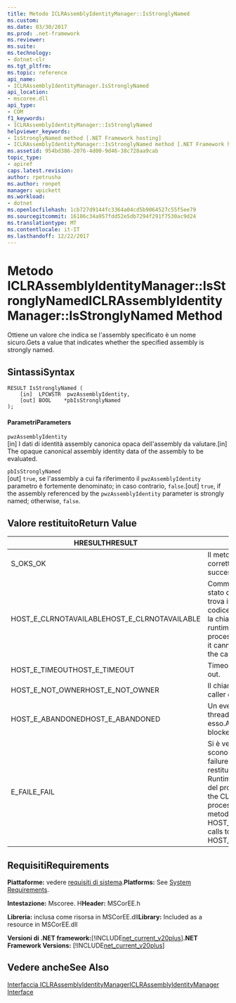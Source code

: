 ```yaml
---
title: Metodo ICLRAssemblyIdentityManager::IsStronglyNamed
ms.custom: 
ms.date: 03/30/2017
ms.prod: .net-framework
ms.reviewer: 
ms.suite: 
ms.technology:
- dotnet-clr
ms.tgt_pltfrm: 
ms.topic: reference
api_name:
- ICLRAssemblyIdentityManager.IsStronglyNamed
api_location:
- mscoree.dll
api_type:
- COM
f1_keywords:
- ICLRAssemblyIdentityManager::IsStronglyNamed
helpviewer_keywords:
- IsStronglyNamed method [.NET Framework hosting]
- ICLRAssemblyIdentityManager::IsStronglyNamed method [.NET Framework hosting]
ms.assetid: 954bd386-2076-4d00-9d46-38c728aa9cab
topic_type:
- apiref
caps.latest.revision: 
author: rpetrusha
ms.author: ronpet
manager: wpickett
ms.workload:
- dotnet
ms.openlocfilehash: 1cb727d9144fc3364a04cd5b9064527c55f5ee79
ms.sourcegitcommit: 16186c34a957fdd52e5db7294f291f7530ac9d24
ms.translationtype: MT
ms.contentlocale: it-IT
ms.lasthandoff: 12/22/2017
---
```

# <a name="iclrassemblyidentitymanagerisstronglynamed-method"></a><span data-ttu-id="b3ee7-102">Metodo ICLRAssemblyIdentityManager::IsStronglyNamed</span><span class="sxs-lookup"><span data-stu-id="b3ee7-102">ICLRAssemblyIdentityManager::IsStronglyNamed Method</span></span>
<span data-ttu-id="b3ee7-103">Ottiene un valore che indica se l'assembly specificato è un nome sicuro.</span><span class="sxs-lookup"><span data-stu-id="b3ee7-103">Gets a value that indicates whether the specified assembly is strongly named.</span></span>  
  
## <a name="syntax"></a><span data-ttu-id="b3ee7-104">Sintassi</span><span class="sxs-lookup"><span data-stu-id="b3ee7-104">Syntax</span></span>  
  
```  
RESULT IsStronglyNamed (  
    [in]  LPCWSTR  pwzAssemblyIdentity,  
    [out] BOOL    *pbIsStronglyNamed  
);  
```  
  
#### <a name="parameters"></a><span data-ttu-id="b3ee7-105">Parametri</span><span class="sxs-lookup"><span data-stu-id="b3ee7-105">Parameters</span></span>  
 `pwzAssemblyIdentity`  
 <span data-ttu-id="b3ee7-106">[in] I dati di identità assembly canonica opaca dell'assembly da valutare.</span><span class="sxs-lookup"><span data-stu-id="b3ee7-106">[in] The opaque canonical assembly identity data of the assembly to be evaluated.</span></span>  
  
 `pbIsStronglyNamed`  
 <span data-ttu-id="b3ee7-107">[out] `true`, se l'assembly a cui fa riferimento il `pwzAssemblyIdentity` parametro è fortemente denominato; in caso contrario, `false`.</span><span class="sxs-lookup"><span data-stu-id="b3ee7-107">[out] `true`, if the assembly referenced by the `pwzAssemblyIdentity` parameter is strongly named; otherwise, `false`.</span></span>  
  
## <a name="return-value"></a><span data-ttu-id="b3ee7-108">Valore restituito</span><span class="sxs-lookup"><span data-stu-id="b3ee7-108">Return Value</span></span>  
  
|<span data-ttu-id="b3ee7-109">HRESULT</span><span class="sxs-lookup"><span data-stu-id="b3ee7-109">HRESULT</span></span>|<span data-ttu-id="b3ee7-110">Descrizione</span><span class="sxs-lookup"><span data-stu-id="b3ee7-110">Description</span></span>|  
|-------------|-----------------|  
|<span data-ttu-id="b3ee7-111">S_OK</span><span class="sxs-lookup"><span data-stu-id="b3ee7-111">S_OK</span></span>|<span data-ttu-id="b3ee7-112">Il metodo è stato restituito correttamente.</span><span class="sxs-lookup"><span data-stu-id="b3ee7-112">The method returned successfully.</span></span>|  
|<span data-ttu-id="b3ee7-113">HOST_E_CLRNOTAVAILABLE</span><span class="sxs-lookup"><span data-stu-id="b3ee7-113">HOST_E_CLRNOTAVAILABLE</span></span>|<span data-ttu-id="b3ee7-114">Common language runtime (CLR) non è stato caricato in un processo oppure si trova in uno stato in cui non può eseguire codice gestito o elaborare correttamente la chiamata.</span><span class="sxs-lookup"><span data-stu-id="b3ee7-114">The common language runtime (CLR) has not been loaded into a process, or the CLR is in a state in which it cannot run managed code or process the call successfully.</span></span>|  
|<span data-ttu-id="b3ee7-115">HOST_E_TIMEOUT</span><span class="sxs-lookup"><span data-stu-id="b3ee7-115">HOST_E_TIMEOUT</span></span>|<span data-ttu-id="b3ee7-116">Timeout della chiamata.</span><span class="sxs-lookup"><span data-stu-id="b3ee7-116">The call timed out.</span></span>|  
|<span data-ttu-id="b3ee7-117">HOST_E_NOT_OWNER</span><span class="sxs-lookup"><span data-stu-id="b3ee7-117">HOST_E_NOT_OWNER</span></span>|<span data-ttu-id="b3ee7-118">Il chiamante non dispone del blocco.</span><span class="sxs-lookup"><span data-stu-id="b3ee7-118">The caller does not own the lock.</span></span>|  
|<span data-ttu-id="b3ee7-119">HOST_E_ABANDONED</span><span class="sxs-lookup"><span data-stu-id="b3ee7-119">HOST_E_ABANDONED</span></span>|<span data-ttu-id="b3ee7-120">Un evento è stato annullato mentre un thread bloccato o fiber era in attesa su di esso.</span><span class="sxs-lookup"><span data-stu-id="b3ee7-120">An event was canceled while a blocked thread or fiber was waiting on it.</span></span>|  
|<span data-ttu-id="b3ee7-121">E_FAIL</span><span class="sxs-lookup"><span data-stu-id="b3ee7-121">E_FAIL</span></span>|<span data-ttu-id="b3ee7-122">Si è verificato un errore irreversibile sconosciuto.</span><span class="sxs-lookup"><span data-stu-id="b3ee7-122">An unknown catastrophic failure occurred.</span></span> <span data-ttu-id="b3ee7-123">Se un metodo restituisce E_FAIL, Common Language Runtime non è più utilizzabile all'interno del processo.</span><span class="sxs-lookup"><span data-stu-id="b3ee7-123">If a method returns E_FAIL, the CLR is no longer usable within the process.</span></span> <span data-ttu-id="b3ee7-124">Le chiamate successive ai metodi di hosting restituiranno HOST_E_CLRNOTAVAILABLE.</span><span class="sxs-lookup"><span data-stu-id="b3ee7-124">Subsequent calls to hosting methods return HOST_E_CLRNOTAVAILABLE.</span></span>|  
  
## <a name="requirements"></a><span data-ttu-id="b3ee7-125">Requisiti</span><span class="sxs-lookup"><span data-stu-id="b3ee7-125">Requirements</span></span>  
 <span data-ttu-id="b3ee7-126">**Piattaforme:** vedere [requisiti di sistema](../../../../docs/framework/get-started/system-requirements.md).</span><span class="sxs-lookup"><span data-stu-id="b3ee7-126">**Platforms:** See [System Requirements](../../../../docs/framework/get-started/system-requirements.md).</span></span>  
  
 <span data-ttu-id="b3ee7-127">**Intestazione:** Mscoree. H</span><span class="sxs-lookup"><span data-stu-id="b3ee7-127">**Header:** MSCorEE.h</span></span>  
  
 <span data-ttu-id="b3ee7-128">**Libreria:** inclusa come risorsa in MSCorEE.dll</span><span class="sxs-lookup"><span data-stu-id="b3ee7-128">**Library:** Included as a resource in MSCorEE.dll</span></span>  
  
 <span data-ttu-id="b3ee7-129">**Versioni di .NET framework:**[!INCLUDE[net_current_v20plus](../../../../includes/net-current-v20plus-md.md)]</span><span class="sxs-lookup"><span data-stu-id="b3ee7-129">**.NET Framework Versions:** [!INCLUDE[net_current_v20plus](../../../../includes/net-current-v20plus-md.md)]</span></span>  
  
## <a name="see-also"></a><span data-ttu-id="b3ee7-130">Vedere anche</span><span class="sxs-lookup"><span data-stu-id="b3ee7-130">See Also</span></span>  
 [<span data-ttu-id="b3ee7-131">Interfaccia ICLRAssemblyIdentityManager</span><span class="sxs-lookup"><span data-stu-id="b3ee7-131">ICLRAssemblyIdentityManager Interface</span></span>](../../../../docs/framework/unmanaged-api/hosting/iclrassemblyidentitymanager-interface.md)
